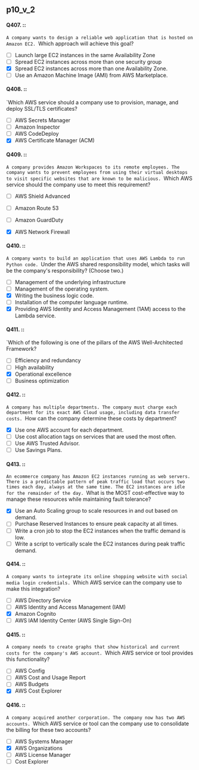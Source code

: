 ##   p10_v_2

#### Q407. ::
`A company wants to design a reliable web application that is hosted on Amazon EC2.
`Which approach will achieve this goal?

- [ ] Launch large EC2 instances in the same Availability Zone
- [ ] Spread EC2 instances across more than one security group
- [x] Spread EC2 instances across more than one Availability Zone.
- [ ] Use an Amazon Machine Image (AMI) from AWS Marketplace.

#### Q408. ::
`Which AWS service should a company use to provision, manage, and deploy SSL/TLS certificates?

- [ ] AWS Secrets Manager
- [ ] Amazon Inspector
- [ ] AWS CodeDeploy
- [x] AWS Certificate Manager (ACM)

#### Q409. ::
`A company provides Amazon Workspaces to its remote employees. The company wants to prevent employees from using their virtual desktops to visit specific websites that are known to be malicious.
`Which AWS service should the company use to meet this requirement?

- [ ] AWS Shield Advanced
- [ ] Amazon Route 53
- [ ] Amazon GuardDuty
- [x] AWS Network Firewall


#### Q410. ::
`A company wants to build an application that uses AWS Lambda to run Python code.
`Under the AWS shared responsibility model, which tasks will be the company's responsibility? (Choose two.)

- [ ] Management of the underlying infrastructure
- [ ] Management of the operating system.
- [x] Writing the business logic code.
- [ ] Installation of the computer language runtime.
- [x] Providing AWS Identity and Access Management (1AM) access to the Lambda service.

#### Q411. ::
`Which of the following is one of the pillars of the AWS Well-Architected Framework?

- [ ] Efficiency and redundancy
- [ ] High availability
- [x] Operational excellence
- [ ] Business optimization

#### Q412. ::
`A company has multiple departments. The company must charge each department for its exact AWS Cloud usage, including data transfer costs.
`How can the company determine these costs by department?

- [x] Use one AWS account for each department.
- [ ] Use cost allocation tags on services that are used the most often.
- [ ] Use AWS Trusted Advisor.
- [ ] Use Savings Plans.

#### Q413. ::
`An ecommerce company has Amazon EC2 instances running as web servers. There is a predictable pattern of peak traffic load that occurs two times each day, always at the same time. The EC2 instances are idle for the remainder of the day.
`What is the MOST cost-effective way to manage these resources while maintaining fault tolerance?

- [x] Use an Auto Scaling group to scale resources in and out based on demand.
- [ ] Purchase Reserved Instances to ensure peak capacity at all times.
- [ ] Write a cron job to stop the EC2 instances when the traffic demand is low.
- [ ] Write a script to vertically scale the EC2 instances during peak traffic demand.

#### Q414. ::
`A company wants to integrate its online shopping website with social media login credentials.
`Which AWS service can the company use to make this integration?

- [ ] AWS Directory Service
- [ ] AWS Identity and Access Management (IAM)
- [x] Amazon Cognito
- [ ] AWS IAM Identity Center (AWS Single Sign-On)

#### Q415. ::
`A company needs to create graphs that show historical and current costs for the company's AWS account.
`Which AWS service or tool provides this functionality?

- [ ] AWS Config
- [ ] AWS Cost and Usage Report
- [ ] AWS Budgets
- [x] AWS Cost Explorer

#### Q416. ::
`A company acquired another corporation. The company now has two AWS accounts.
`Which AWS service or tool can the company use to consolidate the billing for these two accounts?

- [ ] AWS Systems Manager
- [x] AWS Organizations
- [ ] AWS License Manager
- [ ] Cost Explorer
